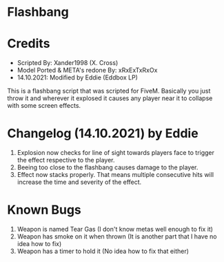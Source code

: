 # Flashbang

# Credits
* Scripted By: Xander1998 (X. Cross)
* Model Ported & META's redone By: xRxExTxRxOx
* 14.10.2021: Modified by Eddie (Eddbox LP)

This is a flashbang script that was scripted for FiveM. Basically you just throw it and wherever it explosed it causes any player near it to collapse with some screen effects.

# Changelog (14.10.2021) by Eddie
1. Explosion now checks for line of sight towards players face to trigger the effect respective to the player.
2. Beeing too close to the flashbang causes damage to the player.
3. Effect now stacks properly. That means multiple consecutive hits will increase the time and severity of the effect.

# Known Bugs
1. Weapon is named Tear Gas (I don't know metas well enough to fix it)
2. Weapon has smoke on it when thrown (It is another part that I have no idea how to fix)
3. Weapon has a timer to hold it (No idea how to fix that either)

